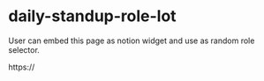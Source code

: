 # daily-standup-role-lot

User can embed this page as notion widget and use as random role selector.

https://
